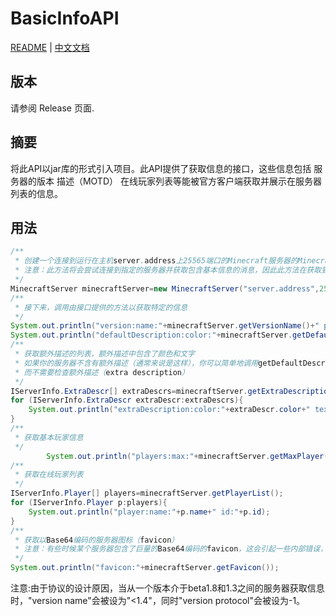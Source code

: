 # BasicInfoAPI
[README](README.md) | [中文文档](README_cn.md)

## 版本

请参阅 Release 页面.

## 摘要

将此API以jar库的形式引入项目。此API提供了获取信息的接口，这些信息包括 服务器的版本 描述（MOTD） 在线玩家列表等能被官方客户端获取并展示在服务器列表的信息。

## 用法

```java
/**
 * 创建一个连接到运行在主机server.address上25565端口的Minecraft服务器的MinecraftServer对象
 * 注意：此方法将会尝试连接到指定的服务器并获取包含基本信息的消息，因此此方法在获取到消息前不会返回，这是一个堵塞的方法
 */
MinecraftServer minecraftServer=new MinecraftServer("server.address",25565);
/**
 * 接下来，调用由接口提供的方法以获取特定的信息
 */
System.out.println("version:name:"+minecraftServer.getVersionName()+" protocol:"+minecraftServer.getVersionProtocol());
System.out.println("defaultDescription:color:"+minecraftServer.getDefaultDescriptionColor()+" text:"+minecraftServer.getDefaultDescriptionText());
/**
 * 获取额外描述的列表，额外描述中包含了颜色和文字
 * 如果你的服务器不含有额外描述（通常来说是这样），你可以简单地调用getDefaultDescriptionColor() 和 getDefaultDescriptionText()方法  
 * 而不需要检查额外描述（extra description）
 */
IServerInfo.ExtraDescr[] extraDescrs=minecraftServer.getExtraDescription();
for (IServerInfo.ExtraDescr extraDescr:extraDescrs){
    System.out.println("extraDescription:color:"+extraDescr.color+" text:"+extraDescr.text);
}
/**
 * 获取基本玩家信息
 */
        System.out.println("players:max:"+minecraftServer.getMaxPlayer()+" online:"+minecraftServer.getOnlinePlayer());
/**
 * 获取在线玩家列表
 */
IServerInfo.Player[] players=minecraftServer.getPlayerList();
for (IServerInfo.Player p:players){
    System.out.println("player:name:"+p.name+" id:"+p.id);
}
/**
 * 获取以Base64编码的服务器图标（favicon）
 * 注意：有些时候某个服务器包含了巨量的Base64编码的favicon，这会引起一些内部错误，请重新调用
 */
System.out.println("favicon:"+minecraftServer.getFavicon());
```
注意:由于协议的设计原因，当从一个版本介于beta1.8和1.3之间的服务器获取信息时，"version name"会被设为"<1.4"，同时"version protocol"会被设为-1。